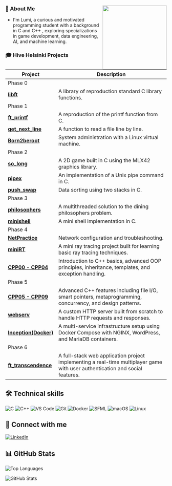 ### 🌱 About Me <img src="https://i.giphy.com/media/v1.Y2lkPTc5MGI3NjExeGhxcXNjZWhkOXhqa3F5amxtdHdsbjdkYTA1dGI2a3E5dnNwZmR5byZlcD12MV9pbnRlcm5hbF9naWZfYnlfaWQmY3Q9cw/qxHO2E2ymeGZK7AFOe/giphy.gif" width="200" align="right"/>
- I'm Lumi, a curious and motivated programming student with a background in C and C++ , exploring specializations in game development, data engineering, AI, and machine learning.

### 🎓 Hive Helsinki Projects

| Project | Description |
| --- | --- |
| Phase 0 |
| [**libft**](https://github.com/lkilpela/libft) | A library of reproduction standard C library functions.|
| Phase 1 |
| [**ft\_printf**](https://github.com/lkilpela/ft_printf) | A reproduction of the printf function from C.|
| [**get\_next\_line**](https://github.com/lkilpela/get_next_line) | A function to read a file line by line.|
|[**Born2beroot**](https://github.com/lkilpela/Born2beRoot) | System administration with a Linux virtual machine.|
| Phase 2 |
|[**so\_long**](https://github.com/lkilpela/so_long) | A 2D game built in C using the MLX42 graphics library.|
|[**pipex**](https://github.com/lkilpela/pipex) | An implementation of a Unix pipe command in C.|
|[**push\_swap**](https://github.com/lkilpela/push_swap) | Data sorting using two stacks in C.|
| Phase 3 |
| [**philosophers**](https://github.com/lkilpela/philosophers) | A multithreaded solution to the dining philosophers problem.|
| [**minishell**](https://github.com/lkilpela/minishell) | A mini shell implementation in C.|
| Phase 4 |
| [**NetPractice**](https://github.com/lkilpela/NetPractice) | Network configuration and troubleshooting.|
| [**miniRT**](https://github.com/lkilpela/miniRT) | A mini ray tracing project built for learning basic ray tracing techniques.|
| [**CPP00 - CPP04**](https://github.com/lkilpela/CPP_Modules) | Introduction to C++ basics, advanced OOP principles, inheritance, templates, and exception handling. 
| Phase 5 |
| [**CPP05 - CPP09**](https://github.com/lkilpela/CPP_Modules) | Advanced C++ features including file I/O, smart pointers, metaprogramming, concurrency, and design patterns. 
| [**webserv**](https://github.com/lkilpela/Webserv) | A custom HTTP server built from scratch to handle HTTP requests and responses.|
| [**Inception(Docker)**](https://github.com/lkilpela/Inception) | A multi-service infrastructure setup using Docker Compose with NGINX, WordPress, and MariaDB containers.|
| Phase 6 |
| [**ft_transcendence**](https://github.com/lkilpela/ft_transcendence) | A full-stack web application project implementing a real-time multiplayer game with user authentication and social features.|

## 🛠️ Technical skills
![C](https://img.shields.io/badge/c-000000?style=for-the-badge&logo=c&logoColor=white)
![C++](https://img.shields.io/badge/c++-000000?style=for-the-badge&logo=cplusplus&logoColor=white)
![VS Code](https://img.shields.io/badge/VSCode-000000?style=for-the-badge&logo=visual-studio-code&logoColor=white)
![Git](https://img.shields.io/badge/Git-000000?style=for-the-badge&logo=git&logoColor=white)
![Docker](https://img.shields.io/badge/Docker-000000?style=for-the-badge&logo=docker&logoColor=white)
![SFML](https://img.shields.io/badge/SFML-000000?style=for-the-badge&logo=SFML&logoColor=white)
![macOS](https://img.shields.io/badge/macOS-000000?style=for-the-badge&logo=apple&logoColor=white)
![Linux](https://img.shields.io/badge/Linux-000000?style=for-the-badge&logo=linux&logoColor=white)

## 🤝 Connect with me
[![LinkedIn](https://img.shields.io/badge/LinkedIn-000000?style=for-the-badge&logo=linkedin&logoColor=white)](https://www.linkedin.com/in/lkilpelainen/)

## 📊 GitHub Stats

![Top Languages](https://github-readme-stats.vercel.app/api/top-langs/?username=lkilpela&layout=compact&theme=dark) 

![GitHub Stats](https://github-readme-stats.vercel.app/api?username=lkilpela&show_icons=true&theme=radical)

